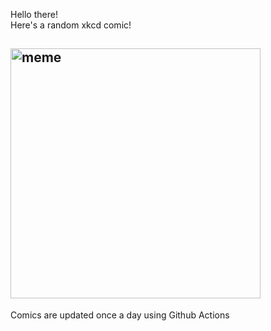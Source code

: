 Hello there! <br>Here's a random xkcd comic!<br>
## <img src="https://imgs.xkcd.com/comics/1337_part_4.png" alt="meme" width="400"/><br>
Comics are updated once a day using Github Actions